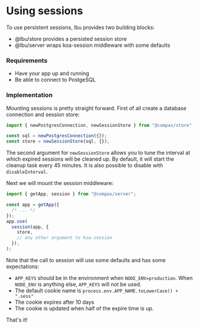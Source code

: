 # Using sessions

To use persistent sessions, lbu provides two building blocks:

- @lbu/store provides a persisted session store
- @lbu/server wraps koa-session middleware with some defaults

### Requirements

- Have your app up and running
- Be able to connect to PostgeSQL

### Implementation

Mounting sessions is pretty straight forward. First of all create a database
connection and session store:

```javascript
import { newPostgresConnection, newSessionStore } from "@compas/store";

const sql = newPostgresConnection({});
const store = newSessionStore(sql, {});
```

The second argument for `newSessionStore` allows you to tune the interval at
which expired sessions will be cleaned up. By default, it will start the cleanup
task every 45 minutes. It is also possible to disable with `disableInterval`.

Next we will mount the session middleware:

```javascript
import { getApp, session } from "@compas/server";

const app = getApp({
  /* ... */
});
app.use(
  session(app, {
    store,
    // any other argument to koa-session
  }),
);
```

Note that the call to session will use some defaults and has some expectations:

- `APP_KEYS` should be in the environment when `NODE_ENV=production`. When
  `NODE_ENV` is anything else, `APP_KEYS` will not be used.
- The default cookie name is `process.env.APP_NAME.toLowerCase() + ".sess"`
- The cookie expires after 10 days
- The cookie is updated when half of the expire time is up.

That's it!
